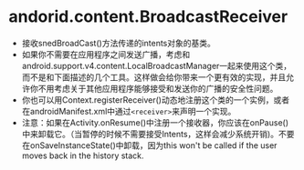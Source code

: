 # andorid.content.BroadcastReceiver #
- 接收snedBroadCast()方法传递的intents对象的基类。
- 如果你不需要在应用程序之间发送广播，考虑和 android.support.v4.content.LocalBroadcastManager一起来使用这个类，而不是和下面描述的几个工具。这样做会给你带来一个更有效的实现，并且允许你不用考虑关于其他应用程序能够接受和发送你的广播的安全性问题。
- 你也可以用Context.registerReceiver()动态地注册这个类的一个实例，或者在androidManifest.xml中通过`<receiver>`来声明一个实现。
- 注意：如果在Activity.onResume()中注册一个接收器，你应该在onPause()中来卸载它。（当暂停的时候不需要接受Intents，这样会减少系统开销)。不要在onSaveInstanceState()中卸载，因为this won't be called if the user moves back in the history stack. 
